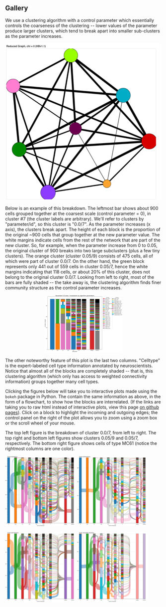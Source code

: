 ## Gallery

We use a clustering algorithm with a control parameter which essentially controls the coarseness of the clustering -- lower values of the parameter produce larger clusters, which tend to break apart into smaller sub-clusters as the parameter increases.

<center>
  <img src="figures/reduced_graph_0.png" />
</center>

Below is an example of this breakdown. The leftmost bar shows about 900 cells grouped together at the coarsest scale (control parameter = 0),
in cluster #7 (the cluster labels are arbitrary). We'll refer to clusters by "parameter/id", so this cluster is "0.0/7".
As the parameter increases (x axis), the clusters break apart. The height of each block is the proportion of the original ~900 cells
that group together at the new parameter value.
The white margins indicate cells from the rest of the network that are part of the new cluster. So, for example,
when the parameter increase from 0 to 0.05, the original cluster of 900 breaks into two large subclusters (plus a few tiny clusters).
The orange cluster (cluster 0.05/9) consists of 475 cells, all of which were part of cluster 0.0/7.
On the other hand, the green block represents only 441 out of 559 cells in cluster 0.05/7, hence the white margins indicating that 118 cells, or about 20%
of this cluster, does not belong to the original cluster 0.0/7.
Looking from left to right, most of the bars are fully shaded -- the take away is, the clustering algorithm finds finer community structure as the control parameter increases.

<center>
  <img src="figures/cluster_0_7_breakdown.png" width="50%" />
</center>

The other noteworthy feature of this plot is the last two columns. "Celltype" is the expert-labeled cell type information annotated by neuroscientists.
Notice that almost all of the blocks are completely shaded -- that is, this clustering algorithm (which only has access to weighted connectivity information)
groups together many cell types.

Clicking the figures below will take you to interactive plots made using the `bokeh` package in Python.
The contain the same information as above, in the form of a flowchart, to show how the blocks are interrelated.
(If the links are taking you to raw html instead of interactive plots, view this page [on github pages](https://josiclab.github.io/flybrain-clustering/gallery.html)). Click on a block to highlight the incoming and outgoing edges; the control panel on the right of the plot
allows you to zoom using a zoom box or the scroll wheel of your mouse.

The top left figure is the breakdown of cluster 0.0/7, from left to right.
The top right and bottom left figures show clusters 0.05/9 and 0.05/7, respectively.
The bottom right figure shows cells of type MC61 (notice the rightmost columns are one color).

[<img src="figures/cluster_0_7_flowchart.png" width="45%" />](figures/cluster_0_7_breakdown.html)
[<img src="figures/cluster_0.05_9_flowchart.png" width="45%" />](figures/cluster_0.05_9_breakdown.html)

[<img src="figures/cluster_0.05_7_flowchart.png" width="45%" />](figures/cluster_0.05_7_breakdown.html)
[<img src="figures/cluster_celltype_MC61_flowchart.png" width="45%" />](figures/cluster_celltype_MC61_breakdown.html)
